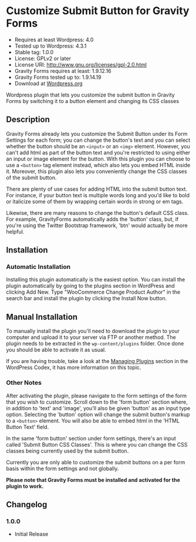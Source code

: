 # Customize Submit Button for Gravity Forms
- Requires at least Wordpress: 4.0
- Tested up to Wordpress: 4.3.1
- Stable tag: 1.0.0
- License: GPLv2 or later
- License URI: http://www.gnu.org/licenses/gpl-2.0.html
- Gravity Forms requires at least: 1.9.12.16
- Gravity Forms tested up to: 1.9.14.19
- Download at [Wordpress.org](https://wordpress.org/plugins/customize-submit-button-for-gravity-forms/)

Wordpress plugin that lets you customize the submit button in Gravity Forms by switching it to a button element and changing its CSS classes

## Description

Gravity Forms already lets you customize the Submit Button under its Form Settings for each form; you can change the button's text and you can select whether the button should be an ```<input>``` or an ```<img>``` element. However, you can't add html as part of the button text and you're restricted to using either an input or image element for the button. With this plugin you can choose to use a ```<button>``` tag element instead, which also lets you embed HTML inside it. Moreover, this plugin also lets you conveniently change the CSS classes of the submit button.

There are plenty of use cases for adding HTML into the submit button text. For instance, if your button text is multiple words long and you'd like to bold or italicize some of them by wrapping certain words in strong or em tags. 

Likewise, there are many reasons to change the button's default CSS class. For example, GravityForms automatically adds the 'button' class, but, if you're using the Twitter Bootstrap framework, 'btn' would actually be more helpful. 

## Installation

### Automatic Installation 

Installing this plugin automatically is the easiest option. You can install the plugin automatically by going to the plugins section in WordPress and clicking Add New. Type "WooCommerce Change Product Author" in the search bar and install the plugin by clicking the Install Now button.

## Manual Installation

To manually install the plugin you'll need to download the plugin to your computer and upload it to your server via FTP or another method. The plugin needs to be extracted in the `wp-content/plugins` folder. Once done you should be able to activate it as usual.

If you are having trouble, take a look at the [Managing Plugins](http://codex.wordpress.org/Managing_Plugins#Manual_Plugin_Installation) section in the WordPress Codex, it has more information on this topic.

### Other Notes ###

After activating the plugin, please navigate to the form settings of the form that you wish to customize. Scroll down to the 'form button' section where, in addition to 'text' and 'image', you'll also be given 'button' as an input type option. Selecting the 'button' option will change the submit button's markup to a ```<button>``` element. You will also be able to embed html in the 'HTML Button Text' field. 

In the same 'form button' section under form settings, there's an input called 'Submit Button CSS Classes'. This is where you can change the CSS classes being currently used by the submit button. 

Currently you are only able to customize the submit buttons on a per form basis within the form settings and not globally.

**Please note that Gravity Forms must be installed and activated for the plugin to work.**

## Changelog ##

### 1.0.0
- Initial Release
